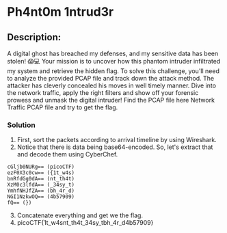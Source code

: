 # Ph4nt0m 1ntrud3r
## Description:
A digital ghost has breached my defenses, and my sensitive data has been stolen! 😱💻 Your mission is to uncover how this phantom intruder infiltrated my system and retrieve the hidden flag.
To solve this challenge, you'll need to analyze the provided PCAP file and track down the attack method. The attacker has cleverly concealed his moves in well timely manner. Dive into the network traffic, apply the right filters and show off your forensic prowess and unmask the digital intruder!
Find the PCAP file here Network Traffic PCAP file and try to get the flag.

### Solution
1. First, sort the packets according to arrival timeline by using Wireshark.
2. Notice that there is data being base64-encoded. So, let's extract that and decode them using CyberChef.
```
cGljb0NURg== (picoCTF)
ezF0X3c0cw== ({1t_w4s)
bnRfdGg0dA== (nt_th4t)
XzM0c3lfdA== (_34sy_t)
YmhfNHJfZA== (bh_4r_d)
NGI1NzkwOQ== (4b57909)
fQ== (})
```
3. Concatenate everything and get we the flag.
4. picoCTF{1t_w4snt_th4t_34sy_tbh_4r_d4b57909}
